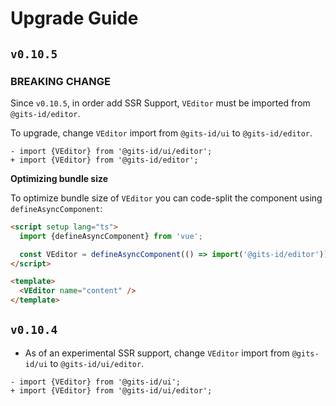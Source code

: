 # Upgrade Guide

## `v0.10.5`

### BREAKING CHANGE

Since `v0.10.5`, in order add SSR Support, `VEditor` must be imported from `@gits-id/editor`.

To upgrade, change `VEditor` import from `@gits-id/ui` to `@gits-id/editor`.

```
- import {VEditor} from '@gits-id/ui/editor';
+ import {VEditor} from '@gits-id/editor';
```

**Optimizing bundle size**

To optimize bundle size of `VEditor` you can code-split the component using `defineAsyncComponent`:

```html
<script setup lang="ts">
  import {defineAsyncComponent} from 'vue';

  const VEditor = defineAsyncComponent(() => import('@gits-id/editor'));
</script>

<template>
  <VEditor name="content" />
</template>
```

## `v0.10.4`

- As of an experimental SSR support, change `VEditor` import from `@gits-id/ui` to `@gits-id/ui/editor`.

```
- import {VEditor} from '@gits-id/ui';
+ import {VEditor} from '@gits-id/ui/editor';
```
